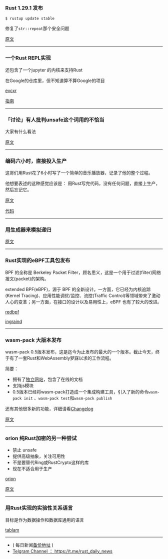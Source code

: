 ### Rust 1.29.1 发布

```
$ rustup update stable
```

修复了`str::repeat`那个安全问题

[原文](https://blog.rust-lang.org/2018/09/25/Rust-1.29.1.html)

---

### 一个Rust REPL实现

还包含了一个jupyter 的内核来支持Rust

在Google的仓库里，但不知道算不算Google的项目

[evcxr](https://github.com/google/evcxr)

[指南](https://github.com/google/evcxr/blob/master/evcxr_jupyter/samples/evcxr_jupyter_tour.ipynb)

---

### 「讨论」有人批判unsafe这个词用的不恰当


大家有什么看法

[原文](https://www.reddit.com/r/rust/comments/9ixmnn/unsafe_is_a_misnomer/)

---

### 编码六小时，直接投入生产

这哥们用Rust花了6小时写了一个简单的音乐播放器，记录了他的整个过程。

他想要表述的这种感觉应该是： 用Rust写完代码，没有任何问题，直接上生产，然后忘记它。


[原文](https://vorner.github.io/2018/09/25/Directly-To-Production.html)

[代码 ](https://github.com/vorner/playlist_mgr)

---

### 用生成器来模拟递归

[原文](https://blaztinn.gitlab.io/post/simulating-recursion-with-generators/)

---

### Rust实现的eBPF工具包发布

BPF 的全称是 Berkeley Packet Filter，顾名思义，这是一个用于过滤(filter)网络报文(packet)的架构。

extended BPF(eBPF)，源于 BPF 的全新设计。一方面，它已经为内核追踪(Kernel Tracing)、应用性能调优/监控、流控(Traffic Control)等领域带来了激动人心的变革；另一方面，在接口的设计以及易用性上，eBPF 也有了较大的改进。

[redbpf](https://github.com/redsift/redbpf)

[ingraind](https://github.com/redsift/ingraind)

---

### wasm-pack 大版本发布  


wasm-pack 0.5版本发布，这是迄今为止发布的最大的一个版本。截止今天，终于有了一套Rust和WebAssembly梦寐以求的工作流程。


简要：

-  拥有了[独立网站](https://rustwasm.github.io/wasm-pack/)，包含了在线的文档
-  支持js模块
-  0.5版本已经将wasm-pack打造成一个集成构建工具，引入了新的命令`wasm-pack init` 、`wasm-pack test`和`wasm-pack publish`

还有其他很多新的功能，详细请看[Changelog ](https://github.com/rustwasm/wasm-pack/blob/master/CHANGELOG.md)

[原文](https://rustwasm.github.io/2018/09/24/the-biggest-wasm-pack-release-yet.html)

---

### orion 纯Rust加密的另一种尝试

- 禁止 unsafe
- 提供高级抽象，关注可用性
- 不是要替代Ring或RustCrypto这样的库
-  现在不适合用于生产

[orion](https://github.com/brycx/orion)

[原文](https://brycx.github.io/2018/09/25/orion-pure-rust-crypto-lib.html)

---

### 用Rust实现的实验性关系语言

目标是作为数据操作和数据库通用的语言

[tablam](https://bitbucket.org/tablam/tablam/src/952b8391d613?at=default)

---

- ( 每日新闻[备份地址](https://github.com/RustStudy/rust_daily_news) )
- [Telgram Channel ： https://t.me/rust_daily_news ](https://t.me/rust_daily_news )
